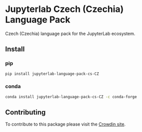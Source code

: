# Jupyterlab Czech (Czechia) Language Pack

Czech (Czechia) language pack for the JupyterLab ecosystem.

## Install

### pip

```bash
pip install jupyterlab-language-pack-cs-CZ
```

### conda

```bash
conda install jupyterlab-language-pack-cs-CZ -c conda-forge
```

## Contributing

To contribute to this package please visit the [Crowdin site](https://crowdin.com/project/jupyterlab).
